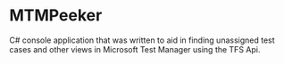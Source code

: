 # MTMPeeker
C# console application that was written to aid in finding unassigned test cases and other views in Microsoft Test Manager using the TFS Api.
